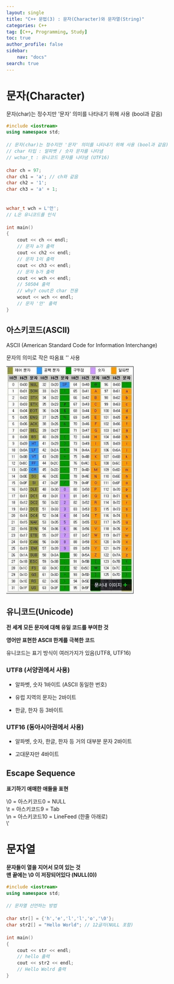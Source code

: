 ```yaml
---
layout: single
title: "C++ 문법(3) : 문자(Character)와 문자열(String)"
categories: C++
tag: [C++, Programming, Study]
toc: true
author_profile: false
sidebar:
    nav: "docs"
search: true
---
```


# 문자(Character)

문자(char)는 정수지만 '문자' 의미를 나타내기 위해 사용 (bool과 같음)

```c++
#include <iostream>
using namespace std;

// 문자(char)는 정수지만 '문자' 의미를 나타내기 위해 사용 (bool과 같음)
// char 타입 : 알파벳 / 숫자 문자를 나타냄
// wchar_t : 유니코드 문자를 나타냄 (UTF16)

char ch = 97;
char ch1 = 'a'; // ch와 같음
char ch2 = '1';
char ch3 = 'a' + 1;


wchar_t wch = L'안';
// L은 유니코드를 인식

int main()
{
	cout << ch << endl;
	// 문자 a가 출력
	cout << ch2 << endl;
	// 문자 1이 출력
	cout << ch3 << endl;
	// 문자 b가 출력
	cout << wch << endl;
	// 50504 출력
	// why? cout은 char 전용
	wcout << wch << endl;
	// 문자 '안' 출력
}
```



## 아스키코드(ASCII)

ASCII (American Standard Code for Information Interchange)

문자의 의미로 작은 따옴표 '' 사용

![ASCII_Table](https://github.com/Heo-jaehyeon/Heo-jaehyeon.github.io/blob/master/images/ASCII_Table.jpg?raw=true)

## 유니코드(Unicode) 

**전 세계 모든 문자에 대해 유일 코드를 부여한 것**

**영어만 표현한 ASCII 한계를 극복한 코드** 

유니코드는 표기 방식이 여러가지가 있음(UTF8, UTF16)

### UTF8 (서양권에서 사용)

- 알파벳, 숫자 1바이트 (ASCII 동일한 번호)

- 유럽 지역의 문자는 2바이트

- 한글, 한자 등 3바이트

### UTF16 (동아시아권에서 사용)

- 알파벳, 숫자, 한글, 한자 등 거의 대부분 문자 2바이트

- 고대문자만 4바이트

## Escape Sequence

**표기하기 애매한 애들을 표현**
   
\0 = 아스키코드0 = NULL   
\t = 아스키코드9 = Tab   
\n = 아스키코드10 = LineFeed (한줄 아래로)   
\\'

# 문자열

**문자들이 열을 지어서 모여 있는 것**   
**맨 끝에는 \0 이 저장되어있다 (NULL(0))**

```c++
#include <iostream>
using namespace std;

// 문자열 선언하는 방법

char str[] = {'h','e','l','l','o','\0'};
char str2[] = "Hello World"; // 12글자(NULL 포함)

int main()
{
	cout << str << endl;
	// hello 출력
	cout << str2 << endl;
	// Hello Wolrd 출력
}
```
